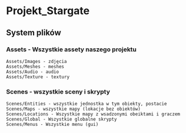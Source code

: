 # Projekt_Stargate
## System plików

### Assets - Wszystkie assety naszego projektu
    Assets/Images - zdjęcia  
    Assets/Meshes - meshes  
    Assets/Audio - audio  
    Assets/Texture - textury  

### Scenes - wszystkie sceny i skrypty
    Scenes/Entities - wszystkie jednostka w tym obiekty, postacie  
    Scenes/Maps - wszystkie mapy (lokacje bez obiektów)  
    Scenes/Locations - Wszystkie mapy z wsadzonymi obeiktami i graczem  
    Scenes/Global - Wszystkie globalne skrypty  
    Scenes/Menus - Wszystkie menu (gui)  
